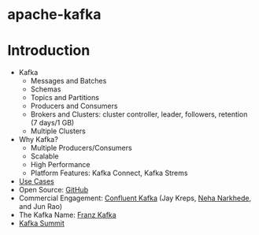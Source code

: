 # apache-kafka

# Introduction

- Kafka
  - Messages and Batches
  - Schemas
  - Topics and Partitions
  - Producers and Consumers
  - Brokers and Clusters: cluster controller, leader, followers, retention (7 days/1 GB)
  - Multiple Clusters
- Why Kafka?
  - Multiple Producers/Consumers
  - Scalable
  - High Performance
  - Platform Features: Kafka Connect, Kafka Strems
- [Use Cases](https://kafka.apache.org/uses)
- Open Source: [GitHub](https://github.com/apache/kafka)
- Commercial Engagement: [Confluent Kafka](https://confluent.io) (Jay Kreps, [Neha Narkhede](https://www.nehanarkhede.com/), and Jun Rao)
- The Kafka Name: [Franz Kafka](https://en.wikipedia.org/wiki/Franz_Kafka)
- [Kafka Summit](https://www.kafka-summit.org/)
